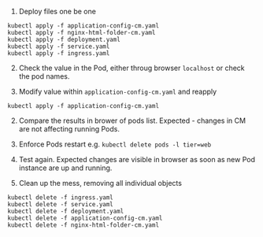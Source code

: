 1. Deploy files one be one
```
kubectl apply -f application-config-cm.yaml
kubectl apply -f nginx-html-folder-cm.yaml
kubectl apply -f deployment.yaml
kubectl apply -f service.yaml
kubectl apply -f ingress.yaml
```

2. Check the value in the Pod, either throug browser `localhost` or check the pod names.

2. Modify value within `application-config-cm.yaml` and reapply
```
kubectl apply -f application-config-cm.yaml
```

2. Compare the results in brower of pods list. Expected - changes in CM are not affecting running Pods.

2. Enforce Pods restart e.g. `kubectl delete pods -l tier=web`

2. Test again. Expected changes are visible in browser as soon as new Pod instance are up and running.

2. Clean up the mess, removing all individual objects
```
kubectl delete -f ingress.yaml
kubectl delete -f service.yaml
kubectl delete -f deployment.yaml
kubectl delete -f application-config-cm.yaml
kubectl delete -f nginx-html-folder-cm.yaml
```